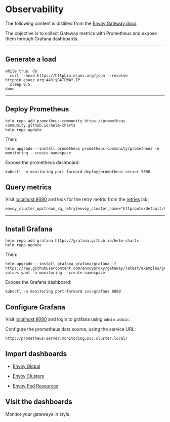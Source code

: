 # Observability

The following content is distilled from the [Envoy Gateway docs](https://gateway.envoyproxy.io/v1.0.1/tasks/observability/grafana-integration/).

The objective is to collect Gateway metrics with Prometheus and expose them through Grafana dashboards.

---

## Generate a load

```shell
while true; do
  curl --head https://httpbin.esuez.org/json --resolve httpbin.esuez.org:443:$GATEWAY_IP
  sleep 0.5
done
```

---

## Deploy Prometheus

```shell
helm repo add prometheus-community https://prometheus-community.github.io/helm-charts
helm repo update
```

Then:

```shell
helm upgrade --install prometheus prometheus-community/prometheus -n monitoring --create-namespace
```

Expose the prometheus dashboard:

```shell
kubectl -n monitoring port-forward deploy/prometheus-server 9090
```

## Query metrics

Visit [localhost:9090](http://localhost:9090) and look for the retry metric from the [retries](retries.md/#review-the-proxys-stats) lab:

```promql
envoy_cluster_upstream_rq_retry{envoy_cluster_name="httproute/default/httpbin/rule/0"}
```

---

## Install Grafana

```shell
helm repo add grafana https://grafana.github.io/helm-charts
helm repo update
```

Then:

```shell
helm upgrade --install grafana grafana/grafana -f https://raw.githubusercontent.com/envoyproxy/gateway/latest/examples/grafana/helm-values.yaml -n monitoring --create-namespace
```

Expose the Grafana dashboard:

```shell
kubectl -n monitoring port-forward svc/grafana 8080
```

## Configure Grafana

Visit [localhost:8080](http://localhost:8080) and login to grafana using `admin:admin`.

Configure the prometheus data source, using the service URL:

```
http://prometheus-server.monitoring.svc.cluster.local/
```

## Import dashboards

- [Envoy Global](https://raw.githubusercontent.com/envoyproxy/gateway/main/examples/grafana/dashboards/envoy-global.json)

- [Envoy Clusters](https://raw.githubusercontent.com/envoyproxy/gateway/main/examples/grafana/dashboards/envoy-clusters.json)

- [Envoy Pod Resources](https://raw.githubusercontent.com/envoyproxy/gateway/main/examples/grafana/dashboards/envoy-pod-resource.json)

## Visit the dashboards

Monitor your gateways in style.
